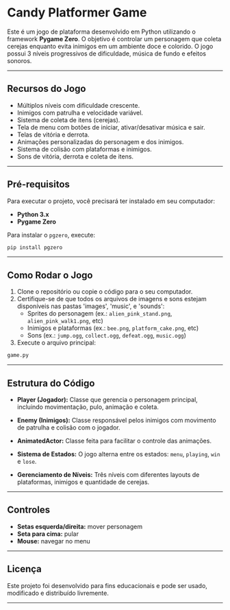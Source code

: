 # **Candy Platformer Game**

Este é um jogo de plataforma desenvolvido em Python utilizando o framework **Pygame Zero**. O objetivo é controlar um personagem que coleta cerejas enquanto evita inimigos em um ambiente doce e colorido. O jogo possui 3 níveis progressivos de dificuldade, música de fundo e efeitos sonoros.

---

## **Recursos do Jogo**

*  Múltiplos níveis com dificuldade crescente.
*  Inimigos com patrulha e velocidade variável.
*  Sistema de coleta de itens (cerejas).
*  Tela de menu com botões de iniciar, ativar/desativar música e sair.
*  Telas de vitória e derrota.
*  Animações personalizadas do personagem e dos inimigos.
*  Sistema de colisão com plataformas e inimigos.
*  Sons de vitória, derrota e coleta de itens.

---

##  **Pré-requisitos**

Para executar o projeto, você precisará ter instalado em seu computador:

* **Python 3.x**
* **Pygame Zero**

Para instalar o `pgzero`, execute:

```bash
pip install pgzero
```

---

## **Como Rodar o Jogo**

1. Clone o repositório ou copie o código para o seu computador.
2. Certifique-se de que todos os arquivos de imagens e sons estejam disponíveis nas pastas 'images', 'music', e 'sounds':
   * Sprites do personagem (ex.: `alien_pink_stand.png`, `alien_pink_walk1.png`, etc)
   * Inimigos e plataformas (ex.: `bee.png`, `platform_cake.png`, etc)
   * Sons (ex.: `jump.ogg`, `collect.ogg`, `defeat.ogg`, `music.ogg`)
3. Execute o arquivo principal:

```bash
game.py
```
---

## **Estrutura do Código**

* **Player (Jogador):**
  Classe que gerencia o personagem principal, incluindo movimentação, pulo, animação e coleta.

* **Enemy (Inimigos):**
  Classe responsável pelos inimigos com movimento de patrulha e colisão com o jogador.

* **AnimatedActor:**
  Classe feita para facilitar o controle das animações.

* **Sistema de Estados:**
  O jogo alterna entre os estados: `menu`, `playing`, `win` e `lose`.

* **Gerenciamento de Níveis:**
  Três níveis com diferentes layouts de plataformas, inimigos e quantidade de cerejas.

---

## **Controles**

* **Setas esquerda/direita:** mover personagem
* **Seta para cima:** pular
* **Mouse:** navegar no menu

---

## **Licença**

Este projeto foi desenvolvido para fins educacionais e pode ser usado, modificado e distribuído livremente.

---
